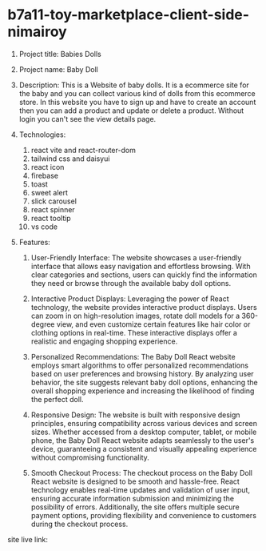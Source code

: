 # b7a11-toy-marketplace-client-side-nimairoy


1. Project title:  Babies Dolls
2. Project name: Baby Doll

3. Description: This is a Website of baby dolls. It is a ecommerce site for the baby and you can collect various kind of dolls from this ecommerce store. In this website you have to sign up and have to create an account then you can add a product and update or delete a product. Without login you can't see the view details page.

4. Technologies: 
   1. react vite and react-router-dom
   2. tailwind css and daisyui
   3. react icon
   4. firebase
   5. toast
   6. sweet alert
   7. slick carousel
   8. react spinner
   9. react tooltip
   10. vs code 

5. Features: 
    1. User-Friendly Interface: The website showcases a user-friendly interface that allows easy navigation and effortless browsing. With clear categories and sections, users can quickly find the information they need or browse through the available baby doll options.

    2. Interactive Product Displays: Leveraging the power of React technology, the website provides interactive product displays. Users can zoom in on high-resolution images, rotate doll models for a 360-degree view, and even customize certain features like hair color or clothing options in real-time. These interactive displays offer a realistic and engaging shopping experience.

    3. Personalized Recommendations: The Baby Doll React website employs smart algorithms to offer personalized recommendations based on user preferences and browsing history. By analyzing user behavior, the site suggests relevant baby doll options, enhancing the overall shopping experience and increasing the likelihood of finding the perfect doll.

    4. Responsive Design: The website is built with responsive design principles, ensuring compatibility across various devices and screen sizes. Whether accessed from a desktop computer, tablet, or mobile phone, the Baby Doll React website adapts seamlessly to the user's device, guaranteeing a consistent and visually appealing experience without compromising functionality.

    5. Smooth Checkout Process: The checkout process on the Baby Doll React website is designed to be smooth and hassle-free. React technology enables real-time updates and validation of user input, ensuring accurate information submission and minimizing the possibility of errors. Additionally, the site offers multiple secure payment options, providing flexibility and convenience to customers during the checkout process.


site live link:   